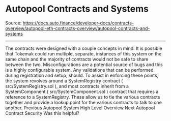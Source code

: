 # Autopool Contracts and Systems

Source: https://docs.auto.finance/developer-docs/contracts-overview/autopool-eth-contracts-overview/autopool-contracts-and-systems

---

The contracts were designed with a couple concepts in mind:
It is possible that Tokemak could run multiple, separate, instances of this system on the same chain and the majority of contracts would not be safe to share between the two.
Misconfigurations are a potential source of bugs and this is a highly configurable system. Any validations that can be performed during registration and setup, should.
To assist in enforcing these points, the system revolves around a SystemRegistry contract (
src/SystemRegistry.sol
), and most contracts inherit from a SystemComponent (
src/SystemComponent.sol
) contract that requires a reference to a SystemRegistry. These allow us to tie the various contracts together and provide a lookup point for the various contracts to talk to one another.
Previous
Autopool System High Level Overview
Next
Autopool Contract Security
Was this helpful?